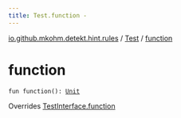 ```yaml
---
title: Test.function - 
---
```


[io.github.mkohm.detekt.hint.rules](../index.html) / [Test](index.html) / [function](./function.html)

# function

`fun function(): `[`Unit`](https://kotlinlang.org/api/latest/jvm/stdlib/kotlin/-unit/index.html)

Overrides [TestInterface.function](../-test-interface/function.html)

